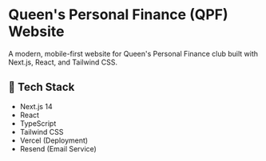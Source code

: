 # Queen's Personal Finance (QPF) Website

A modern, mobile-first website for Queen's Personal Finance club built with Next.js, React, and Tailwind CSS.

## 🚀 Tech Stack

- Next.js 14
- React
- TypeScript
- Tailwind CSS
- Vercel (Deployment)
- Resend (Email Service)